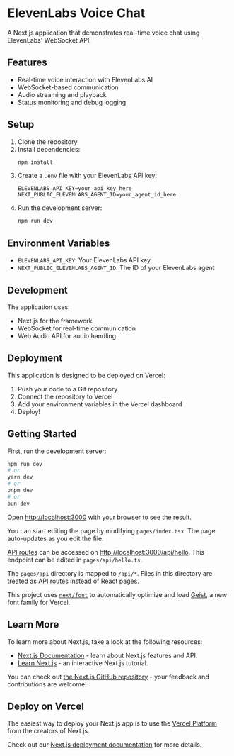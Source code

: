 # ElevenLabs Voice Chat

A Next.js application that demonstrates real-time voice chat using ElevenLabs' WebSocket API.

## Features

- Real-time voice interaction with ElevenLabs AI
- WebSocket-based communication
- Audio streaming and playback
- Status monitoring and debug logging

## Setup

1. Clone the repository
2. Install dependencies:
   ```bash
   npm install
   ```
3. Create a `.env` file with your ElevenLabs API key:
   ```
   ELEVENLABS_API_KEY=your_api_key_here
   NEXT_PUBLIC_ELEVENLABS_AGENT_ID=your_agent_id_here
   ```
4. Run the development server:
   ```bash
   npm run dev
   ```

## Environment Variables

- `ELEVENLABS_API_KEY`: Your ElevenLabs API key
- `NEXT_PUBLIC_ELEVENLABS_AGENT_ID`: The ID of your ElevenLabs agent

## Development

The application uses:
- Next.js for the framework
- WebSocket for real-time communication
- Web Audio API for audio handling

## Deployment

This application is designed to be deployed on Vercel:

1. Push your code to a Git repository
2. Connect the repository to Vercel
3. Add your environment variables in the Vercel dashboard
4. Deploy!

## Getting Started

First, run the development server:

```bash
npm run dev
# or
yarn dev
# or
pnpm dev
# or
bun dev
```

Open [http://localhost:3000](http://localhost:3000) with your browser to see the result.

You can start editing the page by modifying `pages/index.tsx`. The page auto-updates as you edit the file.

[API routes](https://nextjs.org/docs/pages/building-your-application/routing/api-routes) can be accessed on [http://localhost:3000/api/hello](http://localhost:3000/api/hello). This endpoint can be edited in `pages/api/hello.ts`.

The `pages/api` directory is mapped to `/api/*`. Files in this directory are treated as [API routes](https://nextjs.org/docs/pages/building-your-application/routing/api-routes) instead of React pages.

This project uses [`next/font`](https://nextjs.org/docs/pages/building-your-application/optimizing/fonts) to automatically optimize and load [Geist](https://vercel.com/font), a new font family for Vercel.

## Learn More

To learn more about Next.js, take a look at the following resources:

- [Next.js Documentation](https://nextjs.org/docs) - learn about Next.js features and API.
- [Learn Next.js](https://nextjs.org/learn-pages-router) - an interactive Next.js tutorial.

You can check out [the Next.js GitHub repository](https://github.com/vercel/next.js) - your feedback and contributions are welcome!

## Deploy on Vercel

The easiest way to deploy your Next.js app is to use the [Vercel Platform](https://vercel.com/new?utm_medium=default-template&filter=next.js&utm_source=create-next-app&utm_campaign=create-next-app-readme) from the creators of Next.js.

Check out our [Next.js deployment documentation](https://nextjs.org/docs/pages/building-your-application/deploying) for more details.
